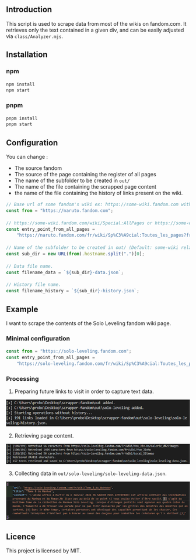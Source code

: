 ## Introduction

This script is used to scrape data from most of the wikis on fandom.com. It retrieves only the text contained in a given div, and can be easily adjusted via `class/Analyzer.mjs`.

## Installation

### npm

```sh
npm install
npm start
```

### pnpm

```sh
pnpm install
pnpm start
```

## Configuration

You can change :

-   The source fandom
-   The source of the page containing the register of all pages
-   The name of the subfolder to be created in `out/`
-   The name of the file containing the scrapped page content
-   the name of the file containing the history of links present on the wiki.

```js
// Base url of some fandom's wiki ex: https://some-wiki.fandom.com without '/' at end.
const from = "https://naruto.fandom.com";

// https://some-wiki.fandom.com/wiki/Special:AllPages or https://some-wiki.fandom.com/fr/wiki/Sp%C3%A9cial:Toutes_les_pages
const entry_point_from_all_pages =
    "https://naruto.fandom.com/fr/wiki/Sp%C3%A9cial:Toutes_les_pages?from=%22Gaara%22...%21%21";

// Name of the subfolder to be created in out/ (Default: some-wiki relative to "from" variable).
const sub_dir = new URL(from).hostname.split(".")[0];

// Data file name.
const filename_data = `${sub_dir}-data.json`;

// History file name.
const filename_history = `${sub_dir}-history.json`;
```

## Example

I want to scrape the contents of the Solo Leveling fandom wiki page.

### Minimal configuration

```js
const from = "https://solo-leveling.fandom.com";
const entry_point_from_all_pages =
    "https://solo-leveling.fandom.com/fr/wiki/Sp%C3%A9cial:Toutes_les_pages";
```

### Processing

1. Preparing future links to visit in order to capture text data.

![Prelude](assets/image_1.png)

2. Retrieving page content.

![Retrieving](assets/image_2.png)

3. Collecting data in `out/solo-leveling/solo-leveling-data.json`.

![Collecting](assets/image_3.png)

## Licence

This project is licensed by MIT.

